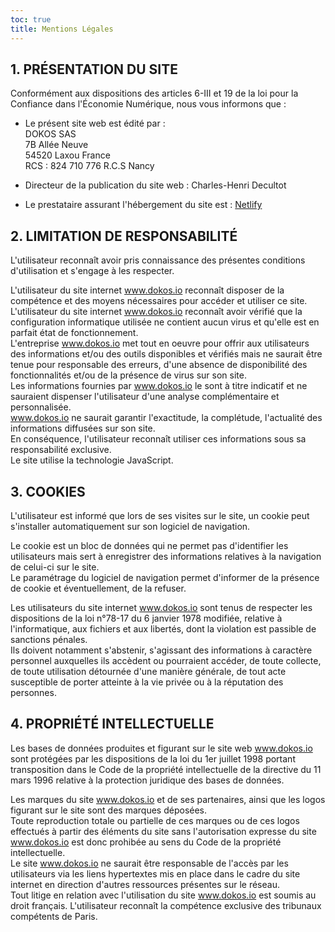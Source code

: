 ```yaml
---
toc: true
title: Mentions Légales
---
```


## 1\. PRÉSENTATION DU SITE

Conformément aux dispositions des articles 6-III et 19 de la loi pour la Confiance dans l'Économie Numérique, nous vous informons que :  

* Le présent site web est édité par :  
DOKOS SAS  
7B Allée Neuve  
54520 Laxou
France  
RCS : 824 710 776 R.C.S Nancy  

* Directeur de la publication du site web : Charles-Henri Decultot  

* Le prestataire assurant l'hébergement du site est : [Netlify](https://www.netlify.com/)

## 2\. LIMITATION DE RESPONSABILITÉ

L'utilisateur reconnaît avoir pris connaissance des présentes conditions d'utilisation et s'engage à les respecter.  

L'utilisateur du site internet www.dokos.io reconnaît disposer de la compétence et des moyens nécessaires pour accéder et utiliser ce site.  
L'utilisateur du site internet www.dokos.io reconnaît avoir vérifié que la configuration informatique utilisée ne contient aucun virus et qu'elle est en parfait état de fonctionnement.  
L'entreprise www.dokos.io met tout en oeuvre pour offrir aux utilisateurs des informations et/ou des outils disponibles et vérifiés mais ne saurait être tenue pour responsable des erreurs, d'une absence de disponibilité des fonctionnalités et/ou de la présence de virus sur son site.  
Les informations fournies par www.dokos.io le sont à titre indicatif et ne sauraient dispenser l'utilisateur d'une analyse complémentaire et personnalisée.  
www.dokos.io ne saurait garantir l'exactitude, la complétude, l'actualité des informations diffusées sur son site.  
En conséquence, l'utilisateur reconnaît utiliser ces informations sous sa responsabilité exclusive.  
Le site utilise la technologie JavaScript.

## 3\. COOKIES

L'utilisateur est informé que lors de ses visites sur le site, un cookie peut s'installer automatiquement sur son logiciel de navigation.  

Le cookie est un bloc de données qui ne permet pas d'identifier les utilisateurs mais sert à enregistrer des informations relatives à la navigation de celui-ci sur le site.  
Le paramétrage du logiciel de navigation permet d'informer de la présence de cookie et éventuellement, de la refuser.

Les utilisateurs du site internet www.dokos.io sont tenus de respecter les dispositions de la loi n°78-17 du 6 janvier 1978 modifiée, relative à l'informatique, aux fichiers et aux libertés, dont la violation est passible de sanctions pénales.  
Ils doivent notamment s'abstenir, s'agissant des informations à caractère personnel auxquelles ils accèdent ou pourraient accéder, de toute collecte, de toute utilisation détournée d'une manière générale, de tout acte susceptible de porter atteinte à la vie privée ou à la réputation des personnes.

## 4\. PROPRIÉTÉ INTELLECTUELLE

Les bases de données produites et figurant sur le site web www.dokos.io sont protégées par les dispositions de la loi du 1er juillet 1998 portant transposition dans le Code de la propriété intellectuelle de la directive du 11 mars 1996 relative à la protection juridique des bases de données.  

Les marques du site www.dokos.io et de ses partenaires, ainsi que les logos figurant sur le site sont des marques déposées.  
Toute reproduction totale ou partielle de ces marques ou de ces logos effectués à partir des éléments du site sans l'autorisation expresse du site www.dokos.io est donc prohibée au sens du Code de la propriété intellectuelle.  
Le site www.dokos.io ne saurait être responsable de l'accès par les utilisateurs via les liens hypertextes mis en place dans le cadre du site internet en direction d'autres ressources présentes sur le réseau.  
Tout litige en relation avec l'utilisation du site www.dokos.io est soumis au droit français. L'utilisateur reconnaît la compétence exclusive des tribunaux compétents de Paris.